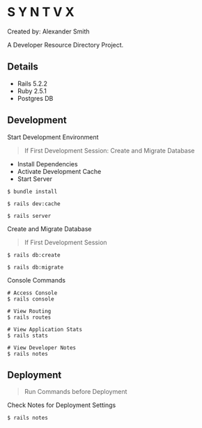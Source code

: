 # S Y N T V X

Created by: Alexander Smith


A Developer Resource Directory Project.

## Details

* Rails 5.2.2
* Ruby 2.5.1
* Postgres DB

## Development

Start Development Environment

> If First Development Session: Create and Migrate Database

* Install Dependencies
* Activate Development Cache
* Start Server

```
$ bundle install

$ rails dev:cache

$ rails server
```

Create and Migrate Database

> If First Development Session

```
$ rails db:create

$ rails db:migrate
```

Console Commands

```
# Access Console
$ rails console

# View Routing
$ rails routes

# View Application Stats
$ rails stats

# View Developer Notes
$ rails notes
```

## Deployment

> Run Commands before Deployment

Check Notes for Deployment Settings
```
$ rails notes
```
